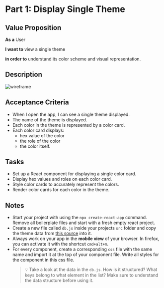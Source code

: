 # Part 1: Display Single Theme

## Value Proposition

**As a** User

**I want to** view a single theme

**in order to** understand its color scheme and visual representation.

## Description

![wireframe](./assets/user-story-1.png)

## Acceptance Criteria

- When I open the app, I can see a single theme displayed.
- The name of the theme is displayed.
- Each color in the theme is represented by a color card.
- Each color card displays:
  - hex value of the color
  - the role of the color
  - the color itself.

## Tasks

- Set up a React component for displaying a single color card.
- Display hex values and roles on each color card.
- Style color cards to accurately represent the colors.
- Render color cards for each color in the theme.

## Notes

- Start your project with using the `npx create-react-app` command. Remove all boilerplate files and start with a fresh empty react project.
- Create a new file called `db.js` inside your projects `src` folder and copy the theme data from [this source](../assets/db.js) into it.
- Always work on your app in the **mobile view** of your browser. In firefox, you can activate it with the shortcut `cmd+alt+m`.
- For every component, create a corresponding `css` file with the same name and import it at the top of your component file. Write all styles for the component in this css file.
  > 💡 Take a look at the data in the `db.js`. How is it structured? What keys belong to what element in the list? Make sure to understand the data structure before using it.
